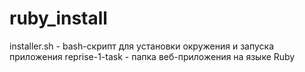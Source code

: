 # ruby_install

installer.sh - bash-скрипт для установки окружения и запуска приложения
reprise-1-task - папка веб-приложения на языке Ruby
